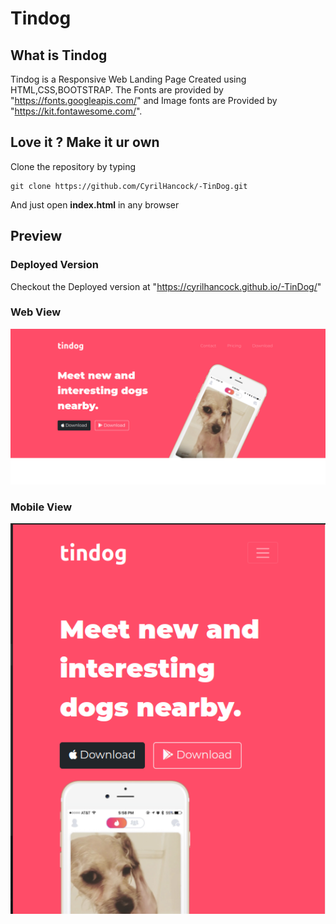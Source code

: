# Tindog
## What is Tindog
Tindog is a Responsive Web Landing Page Created using HTML,CSS,BOOTSTRAP.
The Fonts are provided by "https://fonts.googleapis.com/" and Image fonts are Provided by "https://kit.fontawesome.com/".
## Love it ? Make it ur own
Clone the repository by typing
```
git clone https://github.com/CyrilHancock/-TinDog.git
```
And just open **index.html** in any browser
## Preview
### Deployed Version
Checkout the Deployed version at "https://cyrilhancock.github.io/-TinDog/"
### Web View
![This is an image](/images/webview.png)
### Mobile View
![This is an image](/images/Mobileview.png)

